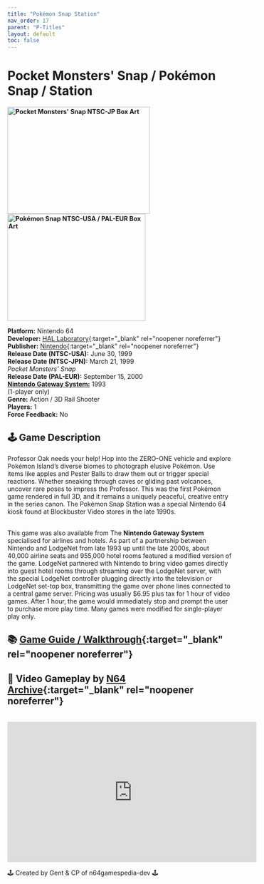 ```yaml
---
title: "Pokémon Snap Station"
nav_order: 17
parent: "P-Titles"
layout: default
toc: false
---
```


# Pocket Monsters' Snap / Pokémon Snap / Station

<b>
<img src="https://images.launchbox-app.com/4812deac-5d49-4887-a58b-22a6b88096e3.jpg" alt="Pocket Monsters' Snap NTSC-JP Box Art" width="320" height="240" />
<img src="https://images.launchbox-app.com/1c6e0863-3982-4135-9289-9d08686cd3f3.png" alt="Pokémon Snap NTSC-USA / PAL-EUR Box Art" width="310" height="240" />
</b>

**Platform:** Nintendo 64  
**Developer:** [HAL Laboratory](https://en.wikipedia.org/wiki/HAL_Laboratory){:target="_blank" rel="noopener noreferrer"}  
**Publisher:** [Nintendo](https://en.wikipedia.org/wiki/Nintendo){:target="_blank" rel="noopener noreferrer"}  
**Release Date (NTSC-USA):** June 30, 1999  
**Release Date (NTSC-JPN):** March 21, 1999  
*Pocket Monsters' Snap*  
**Release Date (PAL-EUR):** September 15, 2000  
[**Nintendo Gateway System:**](#gateway-system) 1993  
(1-player only)  
**Genre:** Action / 3D Rail Shooter  
**Players:** 1  
**Force Feedback:** No  

## 🕹️ Game Description  
Professor Oak needs your help! Hop into the ZERO-ONE vehicle and explore Pokémon Island’s diverse biomes to photograph elusive Pokémon. Use items like apples and Pester Balls to draw them out or trigger special reactions. Whether sneaking through caves or gliding past volcanoes, uncover rare poses to impress the Professor. This was the first Pokémon game rendered in full 3D, and it remains a uniquely peaceful, creative entry in the series canon. The Pokémon Snap Station was a special Nintendo 64 kiosk found at Blockbuster Video stores in the late 1990s.

<a name="gateway-system"></a>  
This game was also available from The **Nintendo Gateway System** specialised for airlines and hotels. As part of a partnership between Nintendo and LodgeNet from late 1993 up until the late 2000s, about 40,000 airline seats and 955,000 hotel rooms featured a modified version of the game. LodgeNet partnered with Nintendo to bring video games directly into guest hotel rooms through streaming over the LodgeNet server, with the special LodgeNet controller plugging directly into the television or LodgeNet set-top box, transmitting the game over phone lines connected to a central game server. Pricing was usually $6.95 plus tax for 1 hour of video games. After 1 hour, the game would immediately stop and prompt the user to purchase more play time. Many games were modified for single-player play only.

## 📚 [Game Guide / Walkthrough](https://gamefaqs.gamespot.com/n64/198311-pokemon-snap/faqs/33159){:target="_blank" rel="noopener noreferrer"}

## 🎥 Video Gameplay by [N64 Archive](https://www.youtube.com/@N64Archive){:target="_blank" rel="noopener noreferrer"}  
<br />  
<iframe width="560" height="315" src="https://www.youtube.com/embed/LzWsE-NJdeE" title="Pokemon Snap Longplay" frameborder="0" allowfullscreen></iframe>

🕹️ Created by Gent & CP of n64gamespedia-dev 🕹️  
<!-- Vault Format: n64gamespedia-dev -->  
<!-- Protocol Source: _vault-specs/format-protocol.md -->
